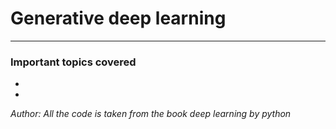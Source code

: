 # Generative deep learning
-----

### Important topics covered

-
-

*Author: All the code is taken from the book deep learning by python*
